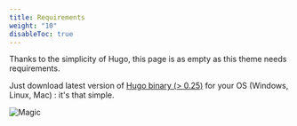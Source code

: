 ```yaml
---
title: Requirements
weight: "10"
disableToc: true
---
```

Thanks to the simplicity of Hugo, this page is as empty as this theme needs requirements.

Just download latest version of [Hugo binary (&gt; 0.25)](https://gohugo.io/getting-started/installing/) for your OS (Windows, Linux, Mac) : it's that simple.

![Magic](/en/basics/requirements/images/magic.gif?classes=shadow)
